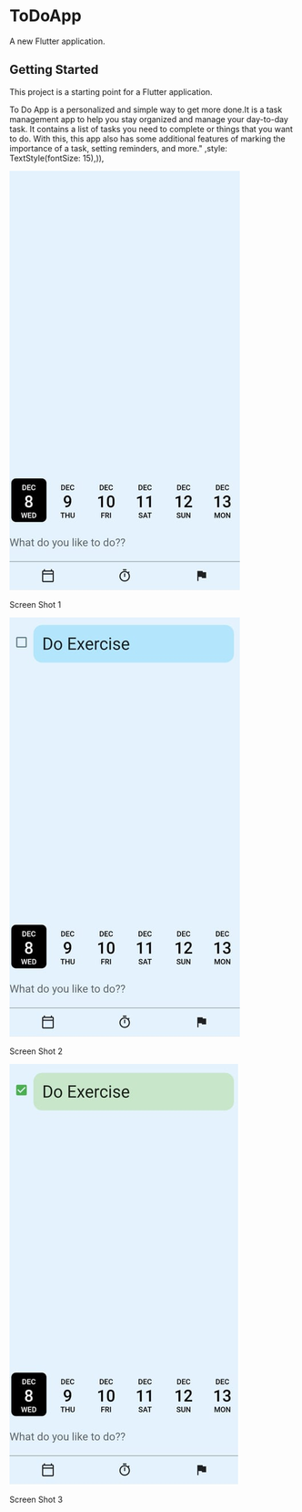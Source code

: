 # ToDoApp

A new Flutter application.

## Getting Started

This project is a starting point for a Flutter application.

To Do App is a personalized and simple way to get more done.It is a task management app to help you stay organized and manage your day-to-day task. It contains a list of tasks you need to complete or things that you want to do. With this, this app also has some additional features of marking the importance of a task, setting reminders, and more." ,style: TextStyle(fontSize: 15),)),


![SS1](https://github.com/Abiral1234/ToDoApp/blob/master/img/2.jpg)

Screen Shot 1

![SS1](https://github.com/Abiral1234/ToDoApp/blob/master/img/3.jpg)

Screen Shot 2 


![SS1](https://github.com/Abiral1234/ToDoApp/blob/master/img/1.jpg)

Screen Shot 3
